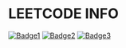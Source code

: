 
# LEETCODE INFO


[![Badge1](https://assets.leetcode.com/static_assets/marketing/2024-100-new.gif)](https://leetcode.com/u/Pratik_Devadhe/)
[![Badge2](https://assets.leetcode.com/static_assets/others/2550.gif)](https://leetcode.com/u/Pratik_Devadhe/)
[![Badge3](https://assets.leetcode.com/static_assets/others/25100.gif)](https://leetcode.com/u/Pratik_Devadhe/)
